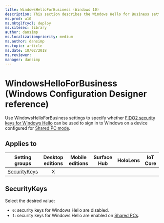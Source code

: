 ```yaml
---
title: WindowsHelloForBusiness (Windows 10)
description: This section describes the Windows Hello for Business settings that you can configure in provisioning packages for Windows 10 using Windows Configuration Designer.
ms.prod: w10
ms.mktglfcycl: deploy
ms.sitesec: library
author: dansimp
ms.localizationpriority: medium
ms.author: dansimp
ms.topic: article
ms.date: 10/02/2018
ms.reviewer: 
manager: dansimp
---
```


# WindowsHelloForBusiness (Windows Configuration Designer reference)


Use WindowsHelloForBusiness settings to specify whether [FIDO2 security keys for Windows Hello](https://blogs.windows.com/business/2018/04/17/windows-hello-fido2-security-keys/) can be used to sign in to Windows on a device configured for [Shared PC mode](wcd-sharedpc.md).

## Applies to

| Setting groups | Desktop editions | Mobile editions | Surface Hub | HoloLens | IoT Core |
| --- | :---: | :---: | :---: | :---: | :---: |
| [SecurityKeys](#securitykeys) | X |    |  |  |  |

## SecurityKeys

Select the desired value:

- `0`: security keys for Windows Hello are disabled.
- `1`: security keys for Windows Hello are enabled on [Shared PCs](wcd-sharedpc.md).
